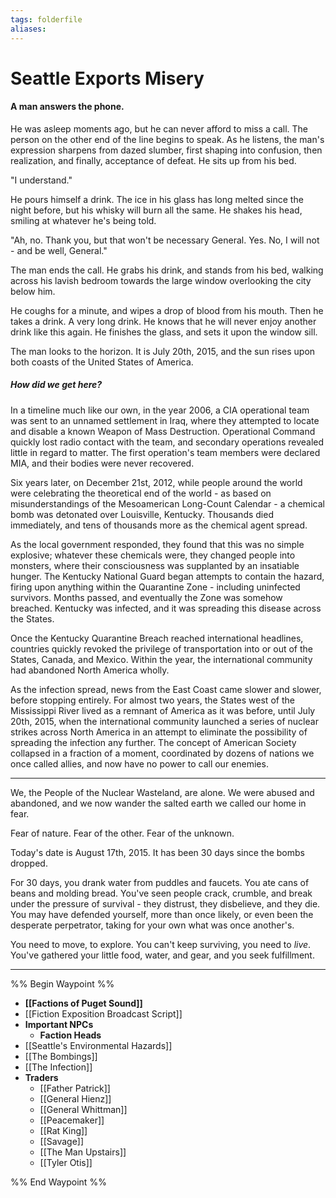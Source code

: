 ```yaml
---
tags: folderfile
aliases:
---
```


# Seattle Exports Misery
#### A man answers the phone. 
He was asleep moments ago, but he can never afford to miss a call. The person on the other end of the line begins to speak. As he listens, the man's expression sharpens from dazed slumber, first shaping into confusion, then realization, and finally, acceptance of defeat. He sits up from his bed.

"I understand."

He pours himself a drink. The ice in his glass has long melted since the night before, but his whisky will burn all the same. He shakes his head, smiling at whatever he's being told.

"Ah, no. Thank you, but that won't be necessary General. Yes. No, I will not - and be well, General."

The man ends the call. He grabs his drink, and stands from his bed, walking across his lavish bedroom towards the large window overlooking the city below him.

He coughs for a minute, and wipes a drop of blood from his mouth. Then he takes a drink. A very long drink. He knows that he will never enjoy another drink like this again. He finishes the glass, and sets it upon the window sill.

The man looks to the horizon. It is July 20th, 2015, and the sun rises upon both coasts of the United States of America.

##### How did we get here?
In a timeline much like our own, in the year 2006, a CIA operational team was sent to an unnamed settlement in Iraq, where they attempted to locate and disable a known Weapon of Mass Destruction. Operational Command quickly lost radio contact with the team, and secondary operations revealed little in regard to matter. The first operation's team members were declared MIA, and their bodies were never recovered.

Six years later, on December 21st, 2012, while people around the world were celebrating the theoretical end of the world - as based on misunderstandings of the Mesoamerican Long-Count Calendar - a chemical bomb was detonated over Louisville, Kentucky. Thousands died immediately, and tens of thousands more as the chemical agent spread. 

As the local government responded, they found that this was no simple explosive; whatever these chemicals were, they changed people into monsters, where their consciousness was supplanted by an insatiable hunger. The Kentucky National Guard began attempts to contain the hazard, firing upon anything within the Quarantine Zone - including uninfected survivors. Months passed, and eventually the Zone was somehow breached. Kentucky was infected, and it was spreading this disease across the States.

Once the Kentucky Quarantine Breach reached international headlines, countries quickly revoked the privilege of transportation into or out of the States, Canada, and Mexico. Within the year, the international community had abandoned North America wholly.

As the infection spread, news from the East Coast came slower and slower, before stopping entirely. For almost two years, the States west of the Mississippi River lived as a remnant of America as it was before, until July 20th, 2015, when the international community launched a series of nuclear strikes across North America in an attempt to eliminate the possibility of spreading the infection any further. The concept of American Society collapsed in a fraction of a moment, coordinated by dozens of nations we once called allies, and now have no power to call our enemies. 

---

We, the People of the Nuclear Wasteland, are alone. We were abused and abandoned, and we now wander the salted earth we called our home in fear.

Fear of nature. Fear of the other. Fear of the unknown.

Today's date is August 17th, 2015. It has been 30 days since the bombs dropped.

For 30 days, you drank water from puddles and faucets. You ate cans of beans and molding bread. You've seen people crack, crumble, and break under the pressure of survival - they distrust, they disbelieve, and they die. You may have defended yourself, more than once likely, or even been the desperate perpetrator, taking for your own what was once another's.

You need to move, to explore. You can't keep surviving, you need to *live*. You've gathered your little food, water, and gear, and you seek fulfillment.

---

%% Begin Waypoint %%
- **[[Factions of Puget Sound]]**
- [[Fiction Exposition Broadcast Script]]
- **Important NPCs**
	- **Faction Heads**
- [[Seattle's Environmental Hazards]]
- [[The Bombings]]
- [[The Infection]]
- **Traders**
	- [[Father Patrick]]
	- [[General Hienz]]
	- [[General Whittman]]
	- [[Peacemaker]]
	- [[Rat King]]
	- [[Savage]]
	- [[The Man Upstairs]]
	- [[Tyler Otis]]

%% End Waypoint %%
